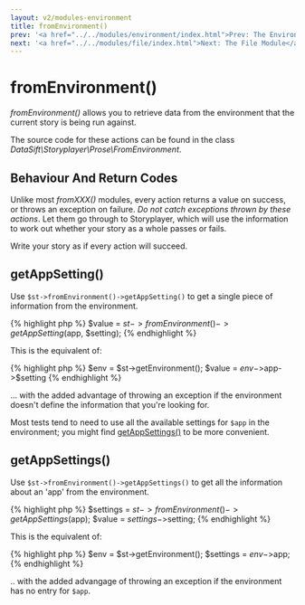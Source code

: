 ```yaml
---
layout: v2/modules-environment
title: fromEnvironment()
prev: '<a href="../../modules/environment/index.html">Prev: The Environment Module</a>'
next: '<a href="../../modules/file/index.html">Next: The File Module</a>'
---
```


# fromEnvironment()

_fromEnvironment()_ allows you to retrieve data from the environment that the current story is being run against.

The source code for these actions can be found in the class _DataSift\Storyplayer\Prose\FromEnvironment_.

## Behaviour And Return Codes

Unlike most _fromXXX()_ modules, every action returns a value on success, or throws an exception on failure.  _Do not catch exceptions thrown by these actions_. Let them go through to Storyplayer, which will use the information to work out whether your story as a whole passes or fails.

Write your story as if every action will succeed.

## getAppSetting()

Use `$st->fromEnvironment()->getAppSetting()` to get a single piece of information from the environment.

{% highlight php %}
$value = $st->fromEnvironment()->getAppSetting($app, $setting);
{% endhighlight %}

This is the equivalent of:

{% highlight php %}
$env = $st->getEnvironment();
$value = $env->$app->$setting
{% endhighlight %}

... with the added advantage of throwing an exception if the environment doesn't define the information that you're looking for.

Most tests tend to need to use all the available settings for `$app` in the environment; you might find [getAppSettings()](#getappsettings) to be more convenient.

## getAppSettings()

Use `$st->fromEnvironment()->getAppSettings()` to get all the information about an 'app' from the environment.

{% highlight php %}
$settings = $st->fromEnvironment()->getAppSettings($app);
$value = $settings->$setting;
{% endhighlight %}

This is the equivalent of:

{% highlight php %}
$env = $st->getEnvironment();
$settings = $env->$app;
{% endhighlight %}

.. with the added advangage of throwing an exception if the environment has no entry for `$app`.